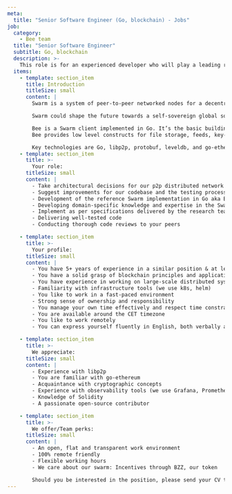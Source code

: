 ```yaml
---
meta:
  title: "Senior Software Engineer (Go, blockchain) - Jobs"
job:
  category:
    - Bee team
  title: "Senior Software Engineer"
  subtitle: Go, blockchain
  description: >-
    This role is for an experienced developer who will play a leading role in the development of the Bee client. You'll need a solid blockchain foundation, the ability to make high level architectural decisions, have experience with libp2p, go-ethereum, and be well versed in cryptography and distributed systems.
  items:
    - template: section_item
      title: Introduction
      titleSize: small
      content: |
        Swarm is a system of peer-to-peer networked nodes for a decentralised storage and communication service.

        Swarm could shape the future towards a self-sovereign global society and permissionless open markets. On Swarm, applications run autonomously yet securely in a planetary-scale deployment and execution environment.

        Bee is a Swarm client implemented in Go. It’s the basic building block for the Swarm Network.
        Bee provides low level constructs for file storage, feeds, key-value stores and untraceable communication, through solid, well-tested code delivered in an agile manner.

        Key technologies are Go, libp2p, protobuf, leveldb, and go-ethereum, as well as various cryptographic libraries.
    - template: section_item
      title: >-
        Your role:
      titleSize: small
      content: |
        - Take architectural decisions for our p2p distributed network
        - Suggest improvements for our codebase and the testing process
        - Development of the reference Swarm implementation in Go aka Bee
        - Developing domain-specific knowledge and expertise in the Swarm incentive layer implementation
        - Implement as per specifications delivered by the research team
        - Delivering well-tested code
        - Conducting thorough code reviews to your peers

    - template: section_item
      title: >-
        Your profile:
      titleSize: small
      content: |
        - You have 5+ years of experience in a similar position & at least 3 years with GoLang
        - You have a solid grasp of blockchain principles and application design considerations
        - You have experience in working on large-scale distributed systems
        - Familiarity with infrastructure tools (we use k8s, helm)
        - You like to work in a fast-paced environment
        - Strong sense of ownership and responsibility
        - You manage your own time effectively and respect time constraints
        - You are available around the CET timezone
        - You like to work remotely
        - You can express yourself fluently in English, both verbally and in writing

    - template: section_item
      title: >-
        We appreciate:
      titleSize: small
      content: |
        - Experience with libp2p
        - You are familiar with go-ethereum
        - Acquaintance with cryptographic concepts
        - Experience with observability tools (we use Grafana, Prometheus, Jaeger and OpenTracing)
        - Knowledge of Solidity
        - A passionate open-source contributor

    - template: section_item
      title: >-
        We offer/Team perks:
      titleSize: small
      content: |
        - An open, flat and transparent work environment
        - 100% remote friendly
        - Flexible working hours
        - We care about our swarm: Incentives through BZZ, our token

        Should you be interested in the position, please send your CV to [talent@ethswarm.org](talent@ethswarm.org "talent@ethswarm.org")
---
```


